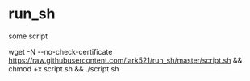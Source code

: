 # run_sh
some script

wget -N --no-check-certificate https://raw.githubusercontent.com/lark521/run_sh/master/script.sh && chmod +x script.sh && ./script.sh
